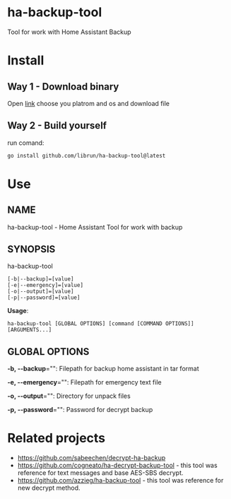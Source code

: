 # ha-backup-tool
Tool for work with Home Assistant Backup

# Install

## Way 1 - Download binary
Open [link](https://github.com/librun/ha-backup-tool/releases) choose you platrom and os and download file

## Way 2 - Build yourself

run comand:
```bash
go install github.com/librun/ha-backup-tool@latest
```

# Use

## NAME

ha-backup-tool - Home Assistant Tool for work with backup

## SYNOPSIS

ha-backup-tool

```
[-b|--backup]=[value]
[-e|--emergency]=[value]
[-o|--output]=[value]
[-p|--password]=[value]
```

**Usage**:

```
ha-backup-tool [GLOBAL OPTIONS] [command [COMMAND OPTIONS]] [ARGUMENTS...]
```

## GLOBAL OPTIONS

**-b, --backup**="": Filepath for backup home assistant in tar format

**-e, --emergency**="": Filepath for emergency text file

**-o, --output**="": Directory for unpack files

**-p, --password**="": Password for decrypt backup


# Related projects

* https://github.com/sabeechen/decrypt-ha-backup 
* https://github.com/cogneato/ha-decrypt-backup-tool - this tool was reference for text messages and base AES-SBS decrypt.
* https://github.com/azzieg/ha-backup-tool - this tool was reference for new decrypt method.